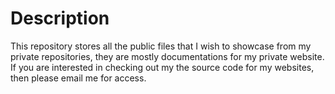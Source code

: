 # Description

This repository stores all the public files that I wish to showcase from my private repositories, they are mostly documentations for my private website. If you are interested in checking out my the source code for my websites, then please email me for access.
